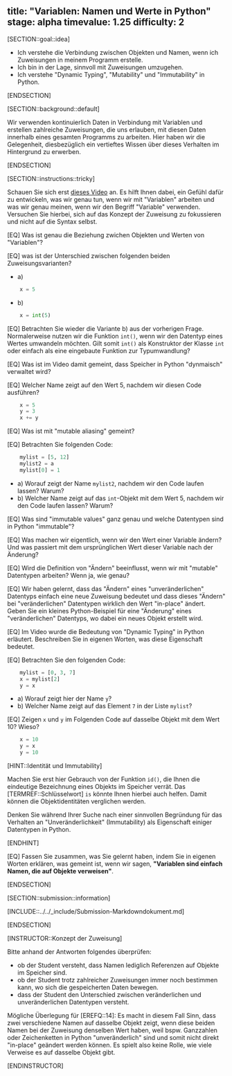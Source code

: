 title: "Variablen: Namen und Werte in Python"
stage: alpha
timevalue: 1.25
difficulty: 2
---


[SECTION::goal::idea]

- Ich verstehe die Verbindung zwischen Objekten und Namen,
wenn ich Zuweisungen in meinem Programm erstelle.
- Ich bin in der Lage, sinnvoll mit Zuweisungen umzugehen. 
- Ich verstehe "Dynamic Typing", "Mutability" und "Immutability" in Python.

[ENDSECTION]

[SECTION::background::default]

Wir verwenden kontinuierlich Daten in Verbindung mit Variablen und erstellen zahlreiche Zuweisungen,
die uns erlauben, mit diesen Daten innerhalb eines gesamten Programms zu arbeiten.
Hier haben wir die Gelegenheit,
diesbezüglich ein vertieftes Wissen über dieses Verhalten im Hintergrund zu erwerben. 

[ENDSECTION]

[SECTION::instructions::tricky]

Schauen Sie sich erst [dieses Video](https://www.youtube.com/watch?v=_AEJHKGk9ns) an.
Es hilft Ihnen dabei, ein Gefühl dafür zu entwickeln, was wir genau tun,
wenn wir mit "Variablen" arbeiten und was wir genau meinen,
wenn wir den Begriff "Variable" verwenden. Versuchen Sie hierbei, sich auf das Konzept der 
Zuweisung zu fokussieren und nicht auf die Syntax selbst.

[EQ] Was ist genau die Beziehung zwichen Objekten und Werten von "Variablen"? 

[EQ] was ist der Unterschied zwischen folgenden beiden Zuweisungsvarianten?

- a)
```python
    x = 5
```
- b)
```python
    x = int(5)
```

[EQ] Betrachten Sie wieder die Variante b) aus der vorherigen Frage.
Normalerweise nutzen wir die Funktion `int()`, wenn wir den Datentyp eines Wertes umwandeln möchten.
Gilt somit `int()` als Konstruktor der Klasse `int` oder
einfach als eine eingebaute Funktion zur Typumwandlung?

[EQ] Was ist im Video damit gemeint, dass Speicher in Python "dynmaisch" verwaltet wird?

[EQ] Welcher Name zeigt auf den Wert 5, nachdem wir diesen Code ausführen?

```python
    x = 5
    y = 3
    x += y
```

[EQ] Was ist mit "mutable aliasing" gemeint?

[EQ] Betrachten Sie folgenden Code:

```python
    mylist = [5, 12]
    mylist2 = a
    mylist[0] = 1
```
- a) Worauf zeigt der Name `mylist2`, nachdem wir den Code laufen lassen? Warum?
- b) Welcher Name zeigt auf das `int`-Objekt mit dem Wert 5, nachdem wir den Code laufen lassen?
Warum?

[EQ] Was sind "immutable values" ganz genau und welche Datentypen sind in Python "immutable"?

[EQ] Was machen wir eigentlich, wenn wir den Wert einer Variable ändern?
Und was passiert mit dem ursprünglichen Wert dieser Variable nach der Änderung?

[EQ] Wird die Definition von "Ändern" beeinflusst, wenn wir mit "mutable" Datentypen arbeiten?
Wenn ja, wie genau?

[EQ] Wir haben gelernt,
dass das "Ändern" eines "unveränderlichen" Datentyps einfach eine neue Zuweisung bedeutet und
dass dieses "Ändern" bei "veränderlichen" Datentypen wirklich den Wert "in-place" ändert.
Geben Sie ein kleines  Python-Beispiel für eine "Änderung" eines "veränderlichen" Datentyps, 
wo dabei ein neues Objekt erstellt wird. 

[EQ] Im Video wurde die Bedeutung von "Dynamic Typing" in Python erläutert.
Beschreiben Sie in eigenen Worten, was diese Eigenschaft bedeutet.

[EQ] Betrachten Sie den folgenden Code:

```python
    mylist = [0, 3, 7]
    x = mylist[2]
    y = x
```
- a) Worauf zeigt hier der Name `y`?
- b) Welcher Name zeigt auf das Element `7` in der Liste `mylist`?

[EQ] Zeigen `x` und `y` im Folgenden Code auf dasselbe Objekt mit dem Wert 10? Wieso?

```python
    x = 10
    y = x
    y = 10
```
[HINT::Identität und Immutability]

Machen Sie erst hier Gebrauch von der Funktion `id()`, 
die Ihnen die eindeutige Bezeichnung eines Objekts im Speicher verrät. 
Das [TERMREF::Schlüsselwort] `is` könnte Ihnen hierbei auch helfen. 
Damit können die Objektidentitäten verglichen werden.

Denken Sie während Ihrer Suche nach einer sinnvollen Begründung für 
das Verhalten an "Unveränderlichkeit" (Immutability) als Eigenschaft einiger Datentypen in Python. 

[ENDHINT]

[EQ] Fassen Sie zusammen, was Sie gelernt haben, indem Sie in eigenen Worten erklären, 
was gemeint ist, wenn wir sagen, **"Variablen sind einfach Namen, die auf Objekte verweisen"**.

[ENDSECTION]

[SECTION::submission::information]

[INCLUDE::../../_include/Submission-Markdowndokument.md]

[ENDSECTION]

[INSTRUCTOR::Konzept der Zuweisung]

Bitte anhand der Antworten folgendes überprüfen:
- ob der Student versteht, dass Namen lediglich Referenzen auf Objekte im Speicher sind.
- ob der Student trotz zahlreicher Zuweisungen immer noch bestimmen kann,
wo sich die gespeicherten Daten bewegen.
- dass der Student den Unterschied zwischen veränderlichen und unveränderlichen Datentypen versteht.

Mögliche Überlegung für [EREFQ::14]:
Es macht in diesem Fall Sinn, dass zwei verschiedene Namen auf dasselbe Objekt zeigt,
wenn diese beiden Namen bei der Zuweisung denselben Wert haben,
weil bspw. Ganzzahlen oder Zeichenketten in Python "unveränderlich" sind und
somit nicht direkt "in-place" geändert werden können. Es spielt also keine Rolle,
wie viele Verweise es auf dasselbe Objekt gibt.

[ENDINSTRUCTOR]